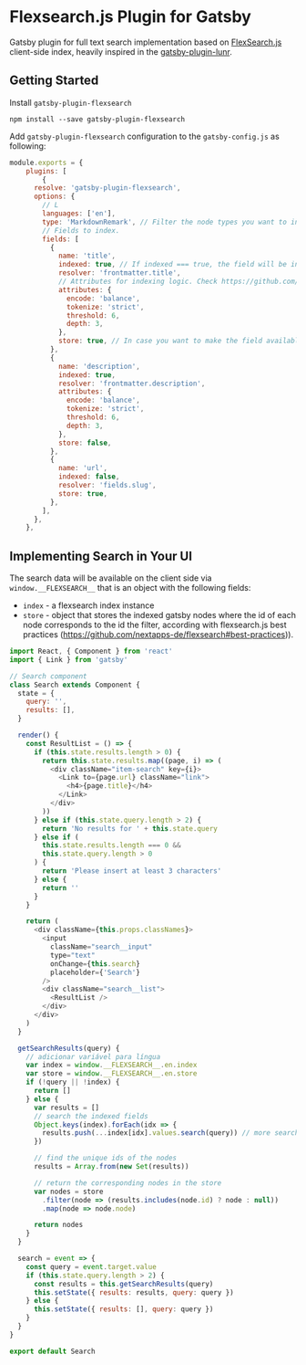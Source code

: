 # Flexsearch.js Plugin for Gatsby

Gatsby plugin for full text search implementation based on [FlexSearch.js](https://github.com/nextapps-de/flexsearch) client-side index, heavily inspired in the [gatsby-plugin-lunr](https://github.com/humanseelabs/gatsby-plugin-lunr).

## Getting Started

Install `gatsby-plugin-flexsearch`

`npm install --save gatsby-plugin-flexsearch`

Add `gatsby-plugin-flexsearch` configuration to the `gatsby-config.js` as following:

```javascript
module.exports = {
    plugins: [
        {
      resolve: 'gatsby-plugin-flexsearch',
      options: {
        // L
        languages: ['en'],
        type: 'MarkdownRemark', // Filter the node types you want to index
        // Fields to index.
        fields: [
          {
            name: 'title',
            indexed: true, // If indexed === true, the field will be indexed.
            resolver: 'frontmatter.title',
            // Attributes for indexing logic. Check https://github.com/nextapps-de/flexsearch#presets for details.
            attributes: {
              encode: 'balance',
              tokenize: 'strict',
              threshold: 6,
              depth: 3,
            },
            store: true, // In case you want to make the field available in the search results.
          },
          {
            name: 'description',
            indexed: true,
            resolver: 'frontmatter.description',
            attributes: {
              encode: 'balance',
              tokenize: 'strict',
              threshold: 6,
              depth: 3,
            },
            store: false,
          },
          {
            name: 'url',
            indexed: false,
            resolver: 'fields.slug',
            store: true,
          },
        ],
      },
    },
```

## Implementing Search in Your UI

The search data will be available on the client side via `window.__FLEXSEARCH__` that is an object with the following fields:

- `index` - a flexsearch index instance
- `store` - object that stores the indexed gatsby nodes where the id of each node corresponds to the id the filter, according with flexsearch.js best practices (https://github.com/nextapps-de/flexsearch#best-practices)).

```javascript
import React, { Component } from 'react'
import { Link } from 'gatsby'

// Search component
class Search extends Component {
  state = {
    query: '',
    results: [],
  }

  render() {
    const ResultList = () => {
      if (this.state.results.length > 0) {
        return this.state.results.map((page, i) => (
          <div className="item-search" key={i}>
            <Link to={page.url} className="link">
              <h4>{page.title}</h4>
            </Link>
          </div>
        ))
      } else if (this.state.query.length > 2) {
        return 'No results for ' + this.state.query
      } else if (
        this.state.results.length === 0 &&
        this.state.query.length > 0
      ) {
        return 'Please insert at least 3 characters'
      } else {
        return ''
      }
    }

    return (
      <div className={this.props.classNames}>
        <input
          className="search__input"
          type="text"
          onChange={this.search}
          placeholder={'Search'}
        />
        <div className="search__list">
          <ResultList />
        </div>
      </div>
    )
  }

  getSearchResults(query) {
    // adicionar variável para língua
    var index = window.__FLEXSEARCH__.en.index
    var store = window.__FLEXSEARCH__.en.store
    if (!query || !index) {
      return []
    } else {
      var results = []
      // search the indexed fields
      Object.keys(index).forEach(idx => {
        results.push(...index[idx].values.search(query)) // more search options at https://github.com/nextapps-de/flexsearch#index.search
      })

      // find the unique ids of the nodes
      results = Array.from(new Set(results))

      // return the corresponding nodes in the store
      var nodes = store
        .filter(node => (results.includes(node.id) ? node : null))
        .map(node => node.node)

      return nodes
    }
  }

  search = event => {
    const query = event.target.value
    if (this.state.query.length > 2) {
      const results = this.getSearchResults(query)
      this.setState({ results: results, query: query })
    } else {
      this.setState({ results: [], query: query })
    }
  }
}

export default Search
```

